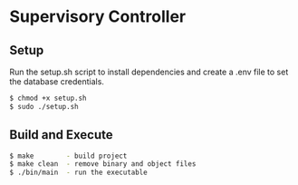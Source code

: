 # Supervisory Controller

## Setup

Run the setup.sh script to install dependencies and create a .env file to set
the database credentials.

```bash
$ chmod +x setup.sh
$ sudo ./setup.sh
```

## Build and Execute

```bash
$ make        - build project
$ make clean  - remove binary and object files
$ ./bin/main  - run the executable 
```
